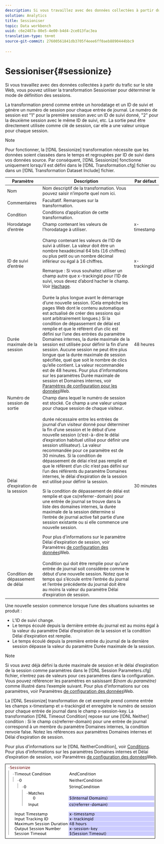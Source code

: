 ```yaml
---
description: Si vous travaillez avec des données collectées à partir du trafic sur le site Web, vous pouvez utiliser la transformation Sessioniser pour déterminer le mode de définition des sessions.
solution: Analytics
title: Sessioniser
topic: Data workbench
uuid: c6e2487a-80e5-4e00-b4d4-2ce013fac3ea
translation-type: tm+mt
source-git-commit: 27600561841db3705f4eee6ff0aeb8890444bbc9

---
```



# Sessioniser{#sessionize}

Si vous travaillez avec des données collectées à partir du trafic sur le site Web, vous pouvez utiliser la transformation Sessioniser pour déterminer le mode de définition des sessions.

La transformation prend comme entrée un horodatage et un ID de suivi et génère un numéro de session pour chaque entrée de journal. Le numéro de session est &quot;1&quot; pour la première session avec un ID de suivi donné, &quot;2&quot; pour la deuxième session avec le même ID de suivi, etc. La sortie peut être directement utilisée comme clé de session, car elle a une valeur unique pour chaque session.

>[!NOTE]
>
>Pour fonctionner, la [!DNL Sessionize] transformation nécessite que les données soient classées dans le temps et regroupées par ID de suivi dans vos données source. Par conséquent, [!DNL Sessionize] fonctionne uniquement lorsqu’il est défini dans le [!DNL Transformation.cfg] fichier ou dans un [!DNL Transformation Dataset Include] fichier.

<table id="table_34984DF9340149C0A5016F08EABAD158"> 
 <thead> 
  <tr> 
   <th colname="col1" class="entry"> Paramètre </th> 
   <th colname="col2" class="entry"> Description </th> 
   <th colname="col3" class="entry"> Par défaut </th> 
  </tr> 
 </thead>
 <tbody> 
  <tr> 
   <td colname="col1"> Nom </td> 
   <td colname="col2"> Nom descriptif de la transformation. Vous pouvez saisir n’importe quel nom ici. </td> 
   <td colname="col3"> </td> 
  </tr> 
  <tr> 
   <td colname="col1"> Commentaires </td> 
   <td colname="col2"> Facultatif. Remarques sur la transformation. </td> 
   <td colname="col3"> </td> 
  </tr> 
  <tr> 
   <td colname="col1"> Condition </td> 
   <td colname="col2"> Conditions d’application de cette transformation. </td> 
   <td colname="col3"> </td> 
  </tr> 
  <tr> 
   <td colname="col1"> Horodatage d’entrée </td> 
   <td colname="col2"> Champ contenant les valeurs de l’horodatage à utiliser. </td> 
   <td colname="col3"> x-timestamp </td> 
  </tr> 
  <tr> 
   <td colname="col1"> ID de suivi d’entrée </td> 
   <td colname="col2"> <p>Champ contenant les valeurs de l’ID de suivi à utiliser. La valeur doit être un nombre hexadécimal 64 bits (16 chiffres) ou plus petit ou un nombre décimal inférieur ou égal à 16 chiffres. </p> <p> <p>Remarque : Si vous souhaitez utiliser un champ autre que x-trackingid pour l’ID de suivi, vous devez d’abord hacher le champ. Voir <a href="../../../../../home/c-dataset-const-proc/c-data-trans/c-transf-types/c-standard-transf/c-hash.md#concept-9c353923264941c3aea4428fed66d369"> Hachage</a>. </p> </p> </td> 
   <td colname="col3"> x-trackingid </td> 
  </tr> 
  <tr> 
   <td colname="col1"> <p>Durée maximale de la session </p> </td> 
   <td colname="col2">Durée la plus longue avant le démarrage d’une nouvelle session. (Cela empêche les pages Web dont le contenu automatique est actualisé de créer des sessions qui sont arbitrairement longues.) Si la condition <span class="wintitle"> de</span> dépassement de délai est remplie et que le référent d’un clic est défini sur l’une des entrées du paramètre Domaines internes, la durée maximale de la session est utilisée pour définir la fin d’une session. Aucune session ne peut être plus longue que la durée maximale de session spécifiée, quel que soit le nombre de clics qu’elle contient. La valeur recommandée est de 48 heures. Pour plus d’informations sur les paramètres Durée maximale de session et Domaines internes, voir <a href="../../../../../home/c-dataset-const-proc/c-config-web-data/c-config-web-data.md#concept-9a306b65483a484bb3f6f3c1d7e77519"> Paramètres de configuration pour les données</a>Web. </td> 
   <td colname="col3"> 48 heures </td> 
  </tr> 
  <tr> 
   <td colname="col1"> Numéro de session de sortie </td> 
   <td colname="col2"> Champ dans lequel le numéro de session est stocké. Ce champ a une valeur unique pour chaque session de chaque visiteur. </td> 
   <td colname="col3"> </td> 
  </tr> 
  <tr> 
   <td colname="col1"> Délai d’expiration de la session </td> 
   <td colname="col2"> <p>durée nécessaire entre les entrées de journal d’un visiteur donné pour déterminer la fin d’une session et le début d’une nouvelle session (c’est-à-dire le délai d’expiration habituel utilisé pour définir une session utilisateur). La valeur recommandée pour ce paramètre est de 30 minutes. Si la condition de dépassement de délai n’est pas remplie et que le référent d’un clic n’est pas défini sur l’un des référents du paramètre Domaines internes, le délai d’expiration de la session est utilisé pour définir la session. </p> <p> Si la condition de dépassement de délai est remplie et que cs(referrer-domain) pour une entrée de journal se trouve dans la liste des domaines internes, la durée maximale de la session détermine si l’entrée de journal active fait partie d’une session existante ou si elle commence une nouvelle session. </p> <p> Pour plus d’informations sur le paramètre Délai d’expiration de session, voir Paramètres <a href="../../../../../home/c-dataset-const-proc/c-config-web-data/c-config-web-data.md#concept-9a306b65483a484bb3f6f3c1d7e77519"> de configuration des données</a>Web. </p> </td> 
   <td colname="col3"> 30 minutes </td> 
  </tr> 
  <tr> 
   <td colname="col1"> Condition de dépassement de délai </td> 
   <td colname="col2"> Condition qui doit être remplie pour qu’une entrée de journal soit considérée comme le début d’une nouvelle session. Notez que le temps qui s’écoule entre l’entrée du journal et l’entrée précédente du journal doit être au moins la valeur du paramètre Délai d’expiration de session. </td> 
   <td colname="col3"> </td> 
  </tr> 
 </tbody> 
</table>

Une nouvelle session commence lorsque l’une des situations suivantes se produit :

* L’ID de suivi change.
* Le temps écoulé depuis la dernière entrée du journal est au moins égal à la valeur du paramètre Délai d’expiration de la session et la condition Délai d’expiration est remplie.
* Le temps écoulé depuis la première entrée du journal de la dernière session dépasse la valeur du paramètre Durée maximale de la session.

>[!NOTE]
>
>Si vous avez déjà défini la durée maximale de session et le délai d’expiration de la session comme paramètres dans le [!DNL Session Parameters.cfg] fichier, n’entrez pas de valeurs pour ces paramètres dans la configuration. Vous pouvez référencer les paramètres en saisissant *$(nom du paramètre)* comme illustré dans l’exemple suivant. Pour plus d’informations sur ces paramètres, voir Paramètres [de configuration des données](../../../../../home/c-dataset-const-proc/c-config-web-data/c-config-web-data.md#concept-9a306b65483a484bb3f6f3c1d7e77519)Web.

La [!DNL Sessionize] transformation de cet exemple prend comme entrée les champs x-timestamp et x-trackingid et enregistre le numéro de session pour chaque entrée de journal dans le champ x-session-key. La transformation [!DNL Timeout Condition] repose sur une [!DNL Neither] condition : Si le champ cs(referrer-domain) pour une entrée de journal correspond à un membre du paramètre Domaines internes, la condition renvoie false. Notez les références aux paramètres Domaines internes et Délai d’expiration de session.

Pour plus d’informations sur le [!DNL NeitherCondition], voir [Conditions](../../../../../home/c-dataset-const-proc/c-conditions/c-abt-cond.md). Pour plus d’informations sur les paramètres Domaines internes et Délai d’expiration de session, voir Paramètres [de configuration des données](../../../../../home/c-dataset-const-proc/c-config-web-data/c-config-web-data.md#concept-9a306b65483a484bb3f6f3c1d7e77519)Web.

![](assets/cfg_TransformationType_Sessionize.png)

